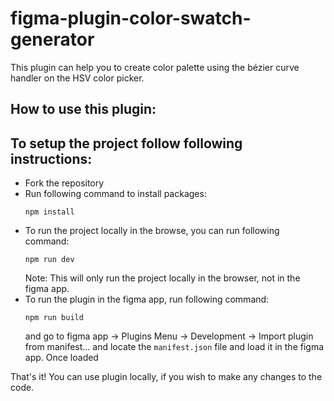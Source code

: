 # figma-plugin-color-swatch-generator

This plugin can help you to create color palette using the bézier curve handler on the HSV color picker.

## How to use this plugin:


## To setup the project follow following instructions:

- Fork the repository
- Run following command to install packages:
  ```
  npm install
  ```
- To run the project locally in the browse, you can run following command:
  ```
  npm run dev
  ```
  Note: This will only run the project locally in the browser, not in the figma app.
- To run the plugin in the figma app, run following command:
  ```
  npm run build
  ```
  and go to figma app -> Plugins Menu -> Development -> Import plugin from manifest... and locate the `manifest.json` file and load it in the figma app. Once loaded

That's it! You can use plugin locally, if you wish to make any changes to the code.
